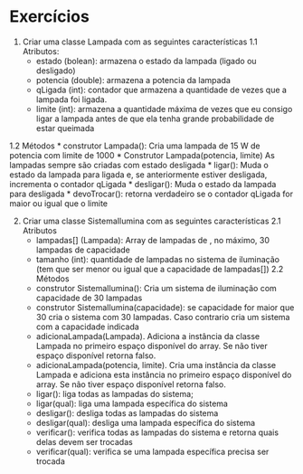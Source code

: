 # Exercícios

1. Criar uma classe Lampada com as seguintes características
 1.1 Atributos:
    * estado (bolean): armazena o estado da lampada (ligado ou desligado)
    * potencia (double): armazena a potencia da lampada
    * qLigada (int): contador que armazena a quantidade de vezes que a lampada foi ligada.
    * limite (int): armazena a quantidade máxima de vezes que eu consigo ligar a lampada antes de que ela tenha grande probabilidade de estar queimada

 1.2 Métodos
    * construtor Lampada(): Cria uma lampada de 15 W de potencia com limite de 1000
    * Construtor Lampada(potencia, limite)
    As lampadas sempre são criadas com estado desligada
    * ligar(): Muda o estado da lampada para ligada e, se anteriormente estiver desligada, incrementa o contador qLigada
    * desligar(): Muda o estado da lampada para desligada
    * devoTrocar(): retorna verdadeiro se o contador qLigada for maior ou igual que o limite

2. Criar uma classe SistemaIlumina com as seguintes características
 2.1 Atributos
    * lampadas[] (Lampada): Array de lampadas de , no máximo, 30 lampadas de capacidade
    * tamanho (int): quantidade de lampadas no sistema de iluminação (tem que ser menor ou igual que a capacidade de lampadas[])
 2.2 Métodos
    * construtor SistemaIlumina(): Cria um sistema de iluminação com capacidade de 30 lampadas
    * construtor SistemaIlumina(capacidade): se capacidade for maior que 30 cria o sistema com 30 lampadas. Caso contrario cria um sistema com a capacidade indicada
    * adicionaLampada(Lampada). Adiciona a instância da classe Lampada no primeiro espaço disponível do array. Se não tiver espaço disponível retorna falso.
    * adicionaLampada(potencia, limite). Cria uma instância da classe Lampada e  adiciona esta instância no primeiro espaço disponível do array. Se não tiver espaço disponível retorna falso.
    * ligar(): liga todas as lampadas do sistema;
    * ligar(qual): liga uma lampada específica do sistema
    * desligar(): desliga todas as lampadas do sistema
    * desligar(qual): desliga uma lampada específica do sistema
    * verificar(): verifica todas as lampadas do sistema e retorna quais delas devem ser trocadas
    * verificar(qual): verifica se uma lampada específica precisa ser trocada
